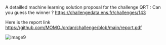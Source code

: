 A detailled machine learning solution proposal for the challenge QRT : Can you guess the winner ? https://challengedata.ens.fr/challenges/143

Here is the report link https://github.com/MOMOJordan/challenge/blob/main/report.pdf

![image9](https://github.com/MOMOJordan/challenge/assets/86100448/9730678e-5560-422b-826d-f8894534e423)
